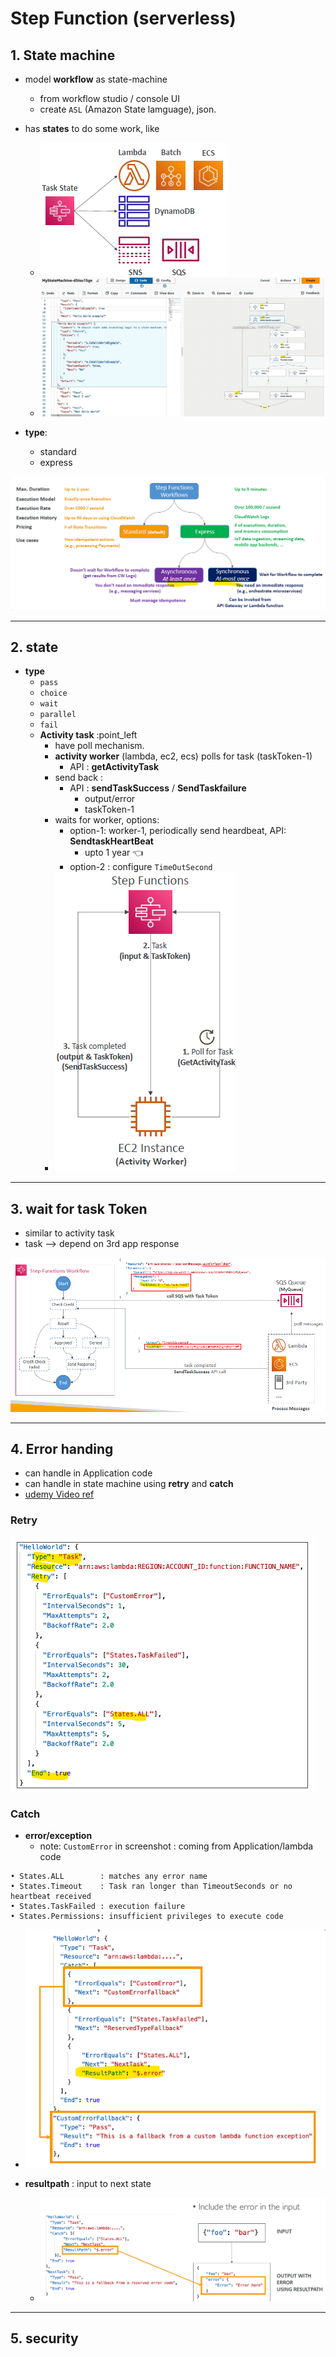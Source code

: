 # Step Function (serverless)
## 1. State machine
- model **workflow** as state-machine
  - from workflow studio / console UI
  - create `ASL` (Amazon State lamguage), json.
- has **states** to do some work, like
  - ![img.png](../99_img/dva/serverlessMore/01/img.png)
  - ![img_1.png](../99_img/dva/serverlessMore/01/img_1.png)
  
- **type**: 
  - standard 
  - express
  
![img_7.png](../99_img/dva/serverlessMore/01/img_7.png)

---
## 2. state
- **type**
  - `pass`
  - `choice`
  - `wait`
  - `parallel`
  - `fail`
  - **Activity task** :point_left
    - have poll mechanism.
    - **activity worker** (lambda, ec2, ecs) polls for task (taskToken-1)
      - API : **getActivityTask**
    - send back : 
      - API : **sendTaskSuccess** / **SendTaskfailure**
        - output/error
        - taskToken-1
    - waits for worker, options:
      - option-1: worker-1, periodically send heardbeat, API: **SendtaskHeartBeat**
        - upto 1 year :point_left:
      - option-2 : configure `TimeOutSecond`
    - ![img_6.png](../99_img/dva/serverlessMore/01/img_6.png)

---
## 3. wait for task Token
- similar to activity task
- task --> depend on 3rd app response

![img_5.png](../99_img/dva/serverlessMore/01/img_5.png)


---
## 4. Error handing
- can handle in Application code
- can handle in state machine using **retry** and  **catch**
- [udemy Video ref](https://www.udemy.com/course/aws-certified-developer-associate-dva-c01/learn/lecture/26101912#overview)

### Retry
![img_2.png](../99_img/dva/serverlessMore/01/img_2.png)

### Catch
- **error/exception**
  - note: `CustomError` in screenshot : coming from Application/lambda code
```
• States.ALL        : matches any error name
• States.Timeout    : Task ran longer than TimeoutSeconds or no heartbeat received
• States.TaskFailed : execution failure
• States.Permissions: insufficient privileges to execute code
```
- ![img_3.png](../99_img/dva/serverlessMore/01/img_3.png)

- **resultpath** : input to next state
  - ![img_4.png](../99_img/dva/serverlessMore/01/img_4.png)

---
## 5. security



